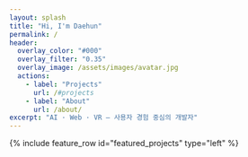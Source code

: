 ```yaml
---
layout: splash
title: "Hi, I'm Daehun"
permalink: /
header:
  overlay_color: "#000"
  overlay_filter: "0.35"
  overlay_image: /assets/images/avatar.jpg
  actions:
    - label: "Projects"
      url: /#projects
    - label: "About"
      url: /about/
excerpt: "AI · Web · VR — 사용자 경험 중심의 개발자"
---
```


<section id="projects">
{% include feature_row id="featured_projects" type="left" %}
</section>

